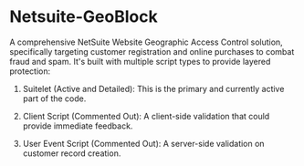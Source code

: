 # Netsuite-GeoBlock

A comprehensive NetSuite Website Geographic Access Control solution, specifically targeting customer registration and online purchases to combat fraud and spam. It's built with multiple script types to provide layered protection:

1. Suitelet (Active and Detailed): This is the primary and currently active part of the code.

2. Client Script (Commented Out): A client-side validation that could provide immediate feedback.

3. User Event Script (Commented Out): A server-side validation on customer record creation.
